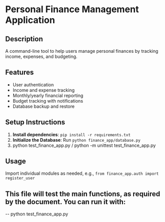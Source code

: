 # Personal Finance Management Application

## Description
A command-line tool to help users manage personal finances by tracking income, expenses, and budgeting.

## Features
- User authentication
- Income and expense tracking
- Monthly/yearly financial reporting
- Budget tracking with notifications
- Database backup and restore

## Setup Instructions
1. **Install dependencies**: `pip install -r requirements.txt`
2. **Initialize the Database**: Run `python finance_app/database.py`
3.  python test_finance_app.py        /    python -m unittest test_finance_app.py

## Usage
Import individual modules as needed, e.g., `from finance_app.auth import register_user`


## This file will test the main functions, as required by the document. You can run it with:
-- python test_finance_app.py
